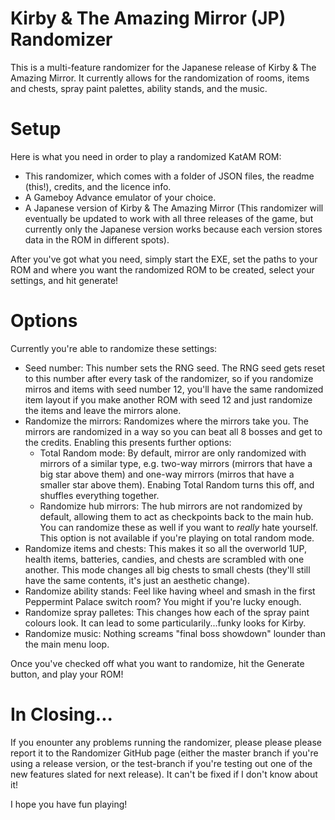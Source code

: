 # Kirby & The Amazing Mirror (JP) Randomizer
This is a multi-feature randomizer for the Japanese release of Kirby &amp; The Amazing Mirror. It currently allows for the randomization of rooms, items and chests, spray paint palettes, ability stands, and the music.

# Setup
Here is what you need in order to play a randomized KatAM ROM:
- This randomizer, which comes with a folder of JSON files, the readme (this!), credits, and the licence info.
- A Gameboy Advance emulator of your choice.
- A Japanese version of Kirby & The Amazing Mirror (This randomizer will eventually be updated to work with all three releases of the game, but currently only the Japanese version works because each version stores data in the ROM in different spots).

After you've got what you need, simply start the EXE, set the paths to your ROM and where you want the randomized ROM to be created, select your settings, and hit generate!

# Options
Currently you're able to randomize these settings:
- Seed number: This number sets the RNG seed. The RNG seed gets reset to this number after every task of the randomizer, so if you randomize mirros and items with seed number 12, you'll have the same randomized item layout if you make another ROM with seed 12 and just randomize the items and leave the mirrors alone.
- Randomize the mirrors: Randomizes where the mirrors take you. The mirrors are randomized in a way so you can beat all 8 bosses and get to the credits. Enabling this presents further options:
  - Total Random mode: By default, mirror are only randomized with mirrors of a similar type, e.g. two-way mirrors (mirrors that have a big star above them) and one-way mirrors (mirros that have a smaller star above them). Enabing Total Random turns this off, and shuffles everything together.
  - Randomize hub mirrors: The hub mirrors are not randomized by default, allowing them to act as checkpoints back to the main hub. You can randomize these as well if you want to *really* hate yourself. This option is not available if you're playing on total random mode.
- Randomize items and chests: This makes it so all the overworld 1UP, health items, batteries, candies, and chests are scrambled with one another. This mode changes all big chests to small chests (they'll still have the same contents, it's just an aesthetic change).
- Randomize ability stands: Feel like having wheel and smash in the first Peppermint Palace switch room? You might if you're lucky enough.
- Randomize spray palletes: This changes how each of the spray paint colours look. It can lead to some particularily...funky looks for Kirby.
- Randomize music: Nothing screams "final boss showdown" lounder than the main menu loop.

Once you've checked off what you want to randomize, hit the Generate button, and play your ROM!

# In Closing...
If you enounter any problems running the randomizer, please please please report it to the Randomizer GitHub page (either the master branch if you're using a release version, or the test-branch if you're testing out one of the new features slated for next release). It can't be fixed if I don't know about it!

I hope you have fun playing!
